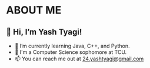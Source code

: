 # ABOUT ME
## 👋 Hi, I’m Yash Tyagi!
- 🌱 I’m currently learning Java, C++, and Python.
- 🏫 I'm a Computer Science sophomore at TCU.
- 📫 You can reach me out at 24.yashtyagi@gmail.com
